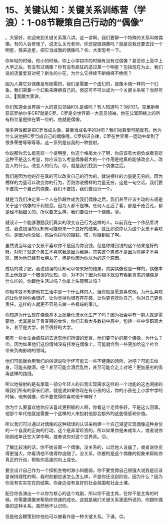 # 15、关键认知：关键关系训练营（学浪）：1-08节鞭策自己行动的“偶像”

。大家好，欢迎来到关键关系第八讲。这一讲啊，我们要聊一个特殊的关系叫做偶像。有的人会奇怪了，说怎么关光老师，你还提倡偶像吗？就是说我还要去找一个明星，我来追星，把它当成我的偶像吗？😡，大家思考一下。

你年轻的时候，你小的时候，你上小学初中的时候有没有过偶像？甚至你上高中上大学之后，有没有过偶像？你有没有疯狂的追过某一个明星？包括现在为止，我们说的流量爱豆对吧？新生的小花，为什么它持续不断络绎不绝呢？

因为人类它对偶像是有刚需的，我们是需要一个虚幻的，就像木偶一样的一个幻象。我们需要一个幻象来麻痹自己的。但这可不可以成为一个关键关系呢？当然可以。🎼我跟大家讲。

你们知道全世界第一大的意见领袖KOL是谁吗？有人知道吗？3秒321。克里斯蒂亚诺罗纳尔多CR7就是C罗。C罗是全世界第一大意见领袖，他在公寓网络上的所有粉丝量是排在第一位的。他就是偶像。

很多男性都是把C罗当成头像，甚至当成名字的对吧？我们社群里可能就有。他为什么说他把C罗当成自己的偶像哦，C罗结识自律，C罗在世界第一运动中拿到了很多荣誉等等等等。这一系列是自我的一种投射。

你说那你怎么能喜欢一个提明星，你这个格局太小了啊，你应该有大抱负或者喜欢这种不是这么考量，你应该怎么考量偶像最大的一个作用是他真的能够改变人。改变人的什么。改变人的行为。😡，就是我们找到一个偶像之后。

我们是因为他的存在真的可以改变自己的行为的。就说榜样的力量是无穷的，因为榜样的力量可以改变你的行为，否则你说榜样的力量无穷，这是一句空话。我们要不要找一个自己的偶像，我们不要找，我们要设计一个。

就是当我们决定某一个人在阶段性成为我们偶像之后，我们甚至应该主动的去规避关于这个偶像的不利信息。因为人都不是神。任何人走近了看，都是千疮百孔，都是经不起细关的。所以要怎么样，我们要设计一个偶像。😡。

就设计一个能够激励我们真实的改变自己行为这样的人。以前我在一个作品里讲过，我说错误的认知有可能带来一个良好的结果。就比如说你认为这个女孩不喜欢你，是因为你没钱，然后你拼命的赚钱，哎，你赚到钱了啊。

虽然说当年这个女孩不喜欢你不是因为你没钱，但是你赚到钱的这个结果是好的呀，对吧？就这个男生不喜欢我是因为我胖，其实这个男孩不是因为你胖才不喜欢，因为他已经有女朋友了，但是你因为你以为的这个原因。

成功的减了肥，我说错误的认知可以带来好的结果，其实偶像也是一样的，偶像本质上他就是一个错误的认知。😊，对不对？因为你根本就没有看到真实的偶像是什么样的，你跟他生活过吗？你拿上头观察过吗？

你根本就不知道他在生活中是一个什么样的人，但你就是愿意喜欢他。为什么喜欢的让你觉得你会很好，让你觉得你很有存在感，让你更喜欢你自己，你对自己更负责任。这样的人就更不容易去做一些极端的事儿。

你知道为什么现在偶像基本上批量化流水化生产了吗？因为社会中有一群人就是需要他，尤其是处于青春期的女性，你们去看大多数初中高中，包括一些中专职高大专，甚至是大学，甚至很好的大学。

都有一些女生会疯狂的去迷恋他们所谓的爱豆，他们要守护的那个偶像，为什么？😡，因为如果他们这份情绪没有抒发在偶像上，可能就会到一些更加给这个社会带来负向影响的领域。

他们可能就会用我们的俗话说叫学坏可能去一些不健康的场所，对吧？可能去纹身，可能去酗酒，吧？甚至可能会酒后乱性，甚至可能会走上对吧？更加恶劣的吸毒这样的路线。

所以他投射的是有承载一部分年轻人的自我实现需求这样的一个功能的这也间接的跟我们所有的家长们讲，就是说如果你现在有小孩的话，你的小孩在上小学中学的时候，他有偶像，你不要觉得你喜欢他干嘛呀？

你为什么要喜欢他你应该喜欢更积极的人啊，你看这个老师多好，不是这么回事。他那个年代他就是需要一个这样的人来投射他那会额外的这些情感和价值。

所以我们可以通过对偶像的这种错误的认识来构建一个自己渴望实现偶像这种身份的一个自我的正向的行动，这个是非常珍贵的。所以如果你是未成年人，或者说你刚刚成年还在大学中啊，或者说你对这个世界真。😊。

了解比较浅的话，你不妨设置一个偶像。没关系的，以后他人设崩了，或者说你变得更强大，你看清他不值得你追随了。没关系，你要的是这个偶像的假象来帮助你真正的行动，帮助你高速的向上成长。

要会设计自己作为一个探机生物的渺小和脆弱。你不要觉得自己很强大说我是应该是保持理性的啊，我时刻都应该怎么怎么样，不是你还没到阶段，因为什么？因为你没有实实在在的结果。你身边没有良好的社会氛围和社会土壤。

配合你去演出一个以你为核心的这个戏剧，所以你不是主角，在你不是主角的时候，你需要偶像来帮助你快速的成长。这就是我们关键关系里面所说的，你跟你偶像的这种关系。虽然他不认识你。

但是他会鞭策到你他也可以被看作是一种关键关系。下课。😊。
